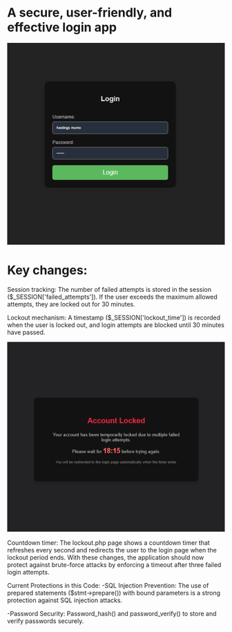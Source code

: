 # A secure, user-friendly, and effective login app 

![login screen](login.png)

# Key changes:

Session tracking: The number of failed attempts is stored in the session ($_SESSION['failed_attempts']). 
If the user exceeds the maximum allowed attempts, they are locked out for 30 minutes.

Lockout mechanism: A timestamp ($_SESSION['lockout_time']) is recorded when the user is locked out, and login attempts are blocked until 30 minutes have passed.

![Countdown timer](nano.png)

Countdown timer: The lockout.php page shows a countdown timer that refreshes every second and redirects the user to the login page when the lockout period ends.
With these changes, the application should now protect against brute-force attacks by enforcing a timeout after three failed login attempts.

Current Protections in this Code:
-SQL Injection Prevention:
The use of prepared statements ($stmt->prepare()) with bound parameters is a strong protection against SQL injection attacks. 

-Password Security:
Password_hash() and password_verify() to store and verify passwords securely. 

